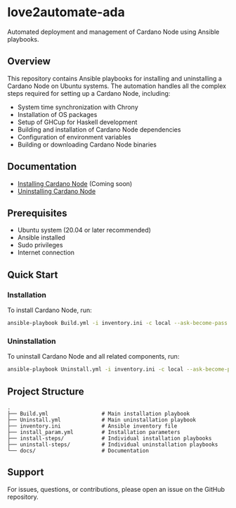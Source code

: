 # love2automate-ada

Automated deployment and management of Cardano Node using Ansible playbooks.

## Overview

This repository contains Ansible playbooks for installing and uninstalling a Cardano Node on Ubuntu systems. The automation handles all the complex steps required for setting up a Cardano Node, including:

- System time synchronization with Chrony
- Installation of OS packages
- Setup of GHCup for Haskell development
- Building and installation of Cardano Node dependencies
- Configuration of environment variables
- Building or downloading Cardano Node binaries

## Documentation

- [Installing Cardano Node](docs/install-cardano-node.md) (Coming soon)
- [Uninstalling Cardano Node](docs/uninstall-cardano-node.md)

## Prerequisites

- Ubuntu system (20.04 or later recommended)
- Ansible installed
- Sudo privileges
- Internet connection

## Quick Start

### Installation

To install Cardano Node, run:

```bash
ansible-playbook Build.yml -i inventory.ini -c local --ask-become-pass
```

### Uninstallation

To uninstall Cardano Node and all related components, run:

```bash
ansible-playbook Uninstall.yml -i inventory.ini -c local --ask-become-pass
```

## Project Structure

```
.
├── Build.yml                 # Main installation playbook
├── Uninstall.yml             # Main uninstallation playbook
├── inventory.ini             # Ansible inventory file
├── install_param.yml         # Installation parameters
├── install-steps/            # Individual installation playbooks
├── uninstall-steps/          # Individual uninstallation playbooks
└── docs/                     # Documentation
```

## Support

For issues, questions, or contributions, please open an issue on the GitHub repository.